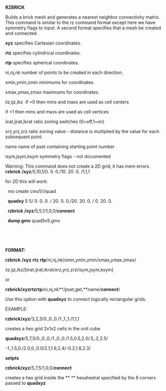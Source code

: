  **RZBRICK**

Builds a brick mesh and generates a nearest neighbor connectivity
matrix. This command is similar to the rz command format except here we
have symmetry flags to input. A second format specifies that a mesh be
created and connected.

**xyz** specifies Cartesian coordinates.

**rtz** specifies cylindrical coordinates.

**rtp** specifies spherical coordinates.

ni,nj,nk number of points to be created in each direction.

xmin,ymin,zmin minimums for coordinates.

xmax,ymax,zmax maximums for coordinates.

iiz,ijz,ikz  if =0 then mins and maxs are used as cell centers

if =1 then mins and maxs are used as cell vertices

iirat,ijrat,ikrat ratio zoning switches (0=off,1=on)

xrz,yrz,zrz ratio zoning value - distance is multiplied by the value for
each subsequent point.

name name of pset containing starting point number

isym,jsym,ksym symmetry flags - not documented

Warning: This command does not create a 2D grid, it has mem errors.
**rzbrick** **/xyz**/5,10,1/0. 0. 0./10. 20. 0. /1,1,1

for 2D this will work:

  mo create cmo1///quad

  **quadxy** 5 5/ 0. 0. 0. / 20. 0. 0./20. 20. 0. / 0. 20. 0.

  **rzbrick** **/xyz**/5,5,1/1,0,0/**connect**

  **dump gmv** quad5x5.gmv

 

 

**FORMAT:**

**rzbrick** **/xyz** **rtz** **rtp**/ni,nj,nk/xmin,ymin,zmin/xmax,ymax,zmax/

iiz,ijz,ikz/[iirat,ijrat,ikrat/xrz,yrz,zrz/isym,jsym,ksym]

or

**rzbrick/xyzrtzrtp**/ni,nj,nk**/pset,get,**name/**connect**/

Use this option with **quadxyz** to connect logically rectangular grids.

EXAMPLE:

**rzbrick/xyz**/3,2,3/0.,0.,0./1.,1.,1./1,1,1

creates a hex grid 2x1x2 cells in the unit cube

**quadxyz**/5,7,5/0.,0.,0./1.,0.,0./1.5,0.5,2.0/.5,.2,2.5/

-1.,1.5,0./2.0,0.,0.0/2.1,1.9,2.4/-0.2,1.8,2.3/

**setpts**

**rzbrick/xyz**/5,7,5/1,0,0/**connect**

creates a hex grid inside the ** ** hexahedral specified by the 8 corners
passed to **quadxyz**
